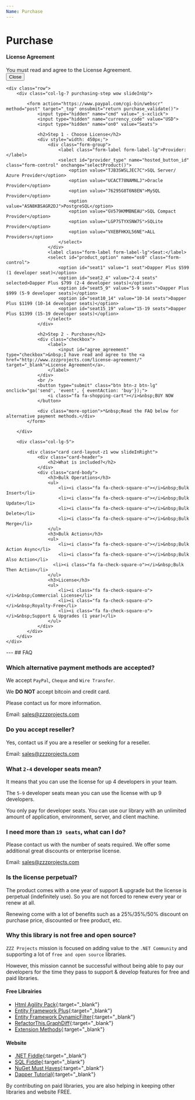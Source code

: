 ```yaml
---
Name: Purchase
---
```


# Purchase

<!-- validation !-->
<div id="error_validation" class="modal fade" tabindex="-1" role="dialog" aria-labelledby="modal_agreement" aria-hidden="true">
	<div class="modal-dialog" role="document">
		<div class="modal-content">
			<div class="modal-header">
				<h4 class="modal-title" id="modal_agreement">License Agreement</h4>
			</div>
			<div class="modal-body bg-danger">
				You must read and agree to the License Agreement.
			</div>
			<div class="modal-footer">
				<button type="button" class="btn btn-secondary" data-dismiss="modal">Close</button>
			</div>
		</div>
	</div>
</div>


<div class="container">

	<div class="row">
		<div class="col-lg-7 purchasing-step wow slideInUp">

			<form action="https://www.paypal.com/cgi-bin/webscr" method="post" target="_top" onsubmit="return purchase_validate()">
				<input type="hidden" name="cmd" value="_s-xclick">
				<input type="hidden" name="currency_code" value="USD">
				<input type="hidden" name="on0" value="Seats">
				
				<h2>Step 1 - Choose License</h2>
				<div style="width: 450px;">
					<div class="form-group">
						<label class="form-label form-label-lg">Provider:</label> 
						<select id="provider_type" name="hosted_button_id" class="form-control" onchange="selectProduct()">
							<option value="TJB3SWSLJEC7C">SQL Server/ Azure Provider</option>
							<option value="UCACT78NAMNLJ">Oracle Provider</option>
							<option value="76295G8T6N8EN">MySQL Provider</option>
							<option value="ASN8KBSAGR2DJ">PostgreSQL</option>
							<option value="GV579KMMBNEAU">SQL Compact Provider</option>
							<option value="LGP7STYXSNW7S">SQLite Provider</option>
							<option value="VXEBFHKXL56NE">ALL Providers</option>
						</select> 
					</div>
					<label class="form-label form-label-lg">Seat:</label> 
					<select id="product_option" name="os0" class="form-control">
						<option id="seat1" value="1 seat">Dapper Plus $599 (1 developer seat)</option>
						<option id="seat2_4" value="2-4 seats" selected>Dapper Plus $799 (2-4 developer seats)</option>
						<option id="seat5_9" value="5-9 seats">Dapper Plus $999 (5-9 developer seats)</option>
						<option id="seat10_14" value="10-14 seats">Dapper Plus $1199 (10-14 developer seats)</option>
						<option id="seat15_19" value="15-19 seats">Dapper Plus $1399 (15-19 developer seats)</option>
					</select> 
				</div>
				
				<h2>Step 2 - Purchase</h2>
				<div class="checkbox">
					<label>
						<input id="agree_agreement" type="checkbox">&nbsp;I have read and agree to the <a href="http://www.zzzprojects.com/license-agreement/" target="_blank">License Agreement</a>.
					</label>
				</div>
				<br />
				<button type="submit" class="btn btn-z btn-lg" onclick="ga('send', 'event', { eventAction: 'buy'});">
					<i class="fa fa-shopping-cart"></i>&nbsp;BUY NOW
				</button>
				
				<div class="more-option">*&nbsp;Read the FAQ below for alternative payment methods.</div>				
			</form>
			
		</div>
	
		<div class="col-lg-5">
		
			<div class="card card-layout-z1 wow slideInRight">
				<div class="card-header">
					<h2>What is included?</h2>
				</div>
				<div class="card-body">
					<h3>Bulk Operations</h3>
					<ul>
						<li><i class="fa fa-check-square-o"></i>&nbsp;Bulk Insert</li>
						<li><i class="fa fa-check-square-o"></i>&nbsp;Bulk Update</li>
						<li><i class="fa fa-check-square-o"></i>&nbsp;Bulk Delete</li>
						<li><i class="fa fa-check-square-o"></i>&nbsp;Bulk Merge</li>
					</ul>
					<h3>Bulk Actions</h3>
					<ul>
						<li><i class="fa fa-check-square-o"></i>&nbsp;Bulk Action Async</li>
						<li><i class="fa fa-check-square-o"></i>&nbsp;Bulk Also Action</li>
                      <li><i class="fa fa-check-square-o"></i>&nbsp;Bulk Then Action</li>
					</ul>
					<h3>License</h3>
					<ul>
						<li><i class="fa fa-check-square-o"></i>&nbsp;Commercial License</li>
						<li><i class="fa fa-check-square-o"></i>&nbsp;Royalty-Free</li>
						<li><i class="fa fa-check-square-o"></i>&nbsp;Support & Upgrades (1 year)</li>
					</ul>
				</div>
			</div>
		</div>
	</div>
</div>

<div class="container section-faq wow slideInUp">
	<div markdown="1">
---
## FAQ

### Which alternative payment methods are accepted?
We accept `PayPal`, `Cheque` and `Wire Transfer`.

We **DO NOT** accept bitcoin and credit card.

Please contact us for more information.

Email: <a href="mailto:sales@zzzprojects.com">sales@zzzprojects.com</a>

### Do you accept reseller?
Yes, contact us if you are a reseller or seeking for a reseller.

Email: <a href="mailto:sales@zzzprojects.com">sales@zzzprojects.com</a>

### What `2-4` developer seats mean?
It means that you can use the license for up 4 developers in your team.

The `5-9` developer seats mean you can use the license with up 9 developers.

You only pay for developer seats. You can use our library with an unlimited amount of application, environment, server, and client machine.

### I need more than `19 seats`, what can I do?
Please contact us with the number of seats required. We offer some additional great discounts or enterprise license.

Email: <a href="mailto:sales@zzzprojects.com">sales@zzzprojects.com</a>

### Is the license perpetual?
The product comes with a one year of support & upgrade but the license is perpetual (indefinitely use). So you are not forced to renew every year or renew at all.

Renewing come with a lot of benefits such as a 25%/35%/50% discount on purchase price, discounted or free product, etc.

### Why this library is not free and open source?
`ZZZ Projects` mission is focused on adding value to the `.NET Community` and supporting a lot of `free and open source` libraries.

However, this mission cannot be successful without being able to pay our developers for the time they pass to support & develop features for free and paid libraries.

#### Free Librairies

- [Html Agility Pack](http://html-agility-pack.net/){:target="_blank"}
- [Entity Framework Plus](http://entityframework-plus.net/){:target="_blank"}
- [Entity Framework DynamicFilter](https://github.com/zzzprojects/EntityFramework.DynamicFilters){:target="_blank"}
- [RefactorThis.GraphDiff](https://github.com/zzzprojects/GraphDiff){:target="_blank"}
- [Extension Methods](https://github.com/zzzprojects/Z.ExtensionMethods){:target="_blank"}

#### Website

- [.NET Fiddle](https://dotnetfiddle.net/){:target="_blank"}
- [SQL Fiddle](http://sqlfiddle.com/){:target="_blank"}
- [NuGet Must Haves](http://nugetmusthaves.com/){:target="_blank"}
- [Dapper Tutorial](http://dapper-tutorial.net/){:target="_blank"}

By contributing on paid libraries, you are also helping in keeping other libraries and website FREE.

</div>
</div>

<style>
.purchasing-step {
	margin-top: 60px;
}
.purchasing-step h2 {
	padding-bottom: 5px;
	margin-bottom: 20px;
	margin-top: 40px;
	font-size: 2.5rem;
	border-bottom: 1px solid #ddd;
}
.purchasing-step .more-option {
	font-style: italic;
	margin-top: 40px;
	margin-bottom: 40px;
}






</style>

<script>
function purchase_validate() {
	if($("#agree_agreement").prop('checked')) {
		return true;
	}

	$("#error_validation").modal('show')
	return false;
}
function selectProduct() {
	if($("#provider_type").val() == "VXEBFHKXL56NE") {
		$("#seat1").html("Dapper Plus $799 (1 developer seat)");
		$("#seat2_4").html("Dapper Plus $999 (2-4 developer seats)");
		$("#seat5_9").html("Dapper Plus $1199 (5-9 developer seats)");
		$("#seat10_14").html("Dapper Plus $1399 (10-14 developer seats)");
		$("#seat15_19").html("Dapper Plus $1599 (15-19 developer seats)");
	}
	else {
		$("#seat1").html("Dapper Plus $599 (1 developer seat)");
		$("#seat2_4").html("Dapper Plus $799 (2-4 developer seats)");
		$("#seat5_9").html("Dapper Plus $999 (5-9 developer seats)");
		$("#seat10_14").html("Dapper Plus $1199 (10-14 developer seats)");
		$("#seat15_19").html("Dapper Plus $1399 (15-19 developer seats)");
	}
}

selectProduct();
</script>
